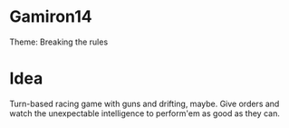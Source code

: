 # Gamiron14
Theme: Breaking the rules

# Idea
Turn-based racing game with guns and drifting, maybe. 
Give orders and watch the unexpectable intelligence to perform'em as good as they can.
